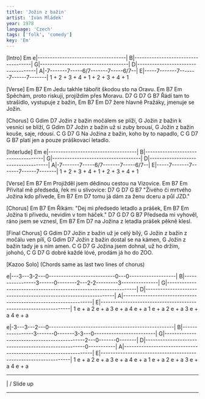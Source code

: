 ```yaml
---
title: 'Jožin z bažin'
artist: 'Ivan Mládek'
year: 1978
language: 'Czech'
tags: ['folk', 'comedy']
key: 'Em'
---
```


[Intro]
   Em
e|------------------------------------|
B|------------------------------------|
G|------------------------------------|
D|------------------------------------|
A|-7-------7-----6/7-------7-----6/7--|
E|-----7-------7-------7------7-------|
   1 + 2 + 3 + 4 + 1 + 2 + 3 + 4 + 1
 
[Verse]
Em                  B7            Em
Jedu takhle tábořit škodou sto na Oravu.
Em                      B7             Em
Spěchám, proto riskuji, projíždím přes Moravu.
D7          G          D7          G B7
Řádí tam to strašidlo, vystupuje z bažin,
Em                   B7         Em D7
žere hlavně Pražáky, jmenuje se Jožin.
 
[Chorus]
G                 Gdim   D7
Jožin z bažin močálem se plíží,
                           G
Jožin z bažin k vesnici se blíží,
G                   Gdim D7
Jožin z bažin už si zuby brousí,
                           G
Jožin z bažin kouše, saje, rdousí.
C           G      D7              G
Na Jožina z bažin, koho by to napadlo,
C           G     D7              G   B7
platí jen a pouze práškovací letadlo.
 
[Interlude]
   Em
e|------------------------------------|
B|------------------------------------|
G|------------------------------------|
D|------------------------------------|
A|-7-------7-----6/7-------7-----6/7--|
E|-----7-------7-------7------7-------|
   1 + 2 + 3 + 4 + 1 + 2 + 3 + 4 + 1
 
[Verse]
Em                     B7          Em
Projížděl jsem dědinou cestou na Vizovice.
Em                    B7           Em
Přivítal mě předseda, řek mi u slivovice:
 D7         G       D7          G   B7
"Živého či mrtvého Jožina kdo přivede,
Em                  B7          Em D7
tomu já dám za ženu dceru a půl JZD."
 
[Chorus]
Em                      B7        Em
Říkám: "Dej mi předsedo letadlo a prášek,
Em                 B7            Em
Jožina ti přivedu, nevidím v tom háček."
D7          G        D7             G B7
Předseda mi vyhověl, ráno jsem se vznesl,
Em                  B7           Em  D7
na Jožina z letadla prášek pěkně klesl.
 
[Final Chorus]
G                   Gdim D7
Jožin z bažin už je celý bílý,
                           G
Jožin z bažin z močálu ven pílí,
G                    Gdim  D7
Jožin z bažin dostal se na kámen,
                            G
Jožin z bažin tady je s ním amen.
C           G        D7              G
Jožina jsem dohnal, už ho držím, johohó,
C            G    D7                G
dobré každé lóvé, prodám já ho do ZOO.
 
[Kazoo Solo] (Chords same as last two lines of chorus)
 
e|---3---3-2---0---------------------------0---0-------------------|
B|-----------------3------0--------2---2-2---------3---------------|
G|-----------------------------------------------------------------|
D|-----------------------------------------------------------------|
A|-----------------------------------------------------------------|
E|-----------------------------------------------------------------|
   1 e + a 2 e + a 3 e + a 4 e + a 1 e + a 2 e + a 3 e + a 4 e + a
 
e|-3---3---2---0---------------------------------------------------|
B|-----------------3-------0-------3-3---0-------------------------|
G|---------------------------------------------2---0-------0-------|
D|-----------------------------------------------------0-----------|
A|-----------------------------------------------------------------|
E|-----------------------------------------------------------------|
   1 e + a 2 e + a 3 e + a 4 e + a 1 e + a 2 e + a 3 e + a 4 e + a
 
************************************
 
| /  Slide up
 
************************************